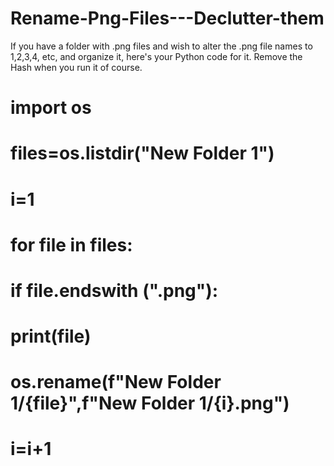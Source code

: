 # Rename-Png-Files---Declutter-them
If you have a folder with .png files and wish to alter the .png file names to 1,2,3,4, etc, and organize it, here's your Python code for it. Remove the Hash when you run it of course.
# import os
# files=os.listdir("New Folder 1")
# i=1
# for file in files:
#   if file.endswith (".png"):
#     print(file)
#   os.rename(f"New Folder 1/{file}",f"New Folder 1/{i}.png")
#   i=i+1
